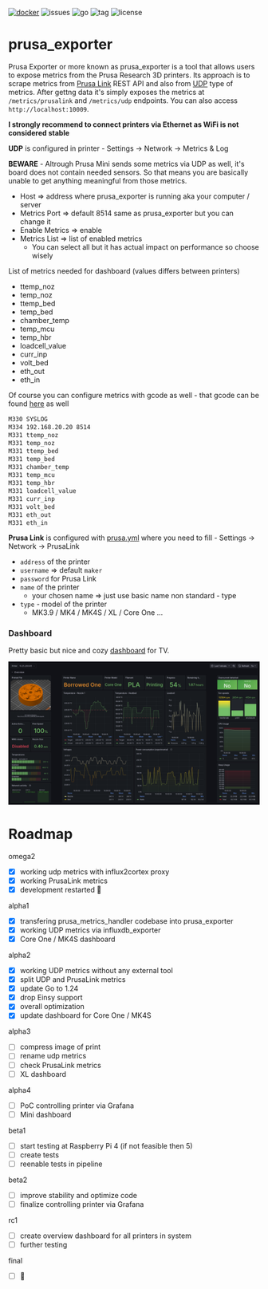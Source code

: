 [![docker](https://img.shields.io/github/actions/workflow/status/pstrobl96/prusa_exporter/docker.yml)](https://github.com/pstrobl96/prusa_exporter/actions/workflows/docker.yml) 
![issues](https://img.shields.io/github/issues/pstrobl96/prusa_exporter) 
![go](https://img.shields.io/github/go-mod/go-version/pstrobl96/prusa_exporter) 
![tag](https://img.shields.io/github/v/tag/pstrobl96/prusa_exporter) 
![license](https://img.shields.io/github/license/pstrobl96/prusa_exporter)

# prusa_exporter

Prusa Exporter or more known as prusa_exporter is a tool that allows users to expose metrics from the Prusa Research 3D printers. Its approach is to scrape metrics from [Prusa Link](https://help.prusa3d.com/article/prusa-connect-and-prusalink-explained_302608) REST API and also from [UDP](https://github.com/prusa3d/Prusa-Firmware-Buddy/blob/master/doc/metrics.md) type of metrics. After gettng data it's simply exposes the metrics at `/metrics/prusalink` and `/metrics/udp` endpoints. You can also access `http://localhost:10009`.

**I strongly recommend to connect printers via Ethernet as WiFi is not considered stable**

**UDP** is configured in printer - Settings -> Network -> Metrics & Log

**BEWARE** - Altrough Prusa Mini sends some metrics via UDP as well, it's board does not contain needed sensors. So that means you are basically unable to get anything meaningful from those metrics. 

- Host => address where prusa_exporter is running aka your computer / server
- Metrics Port => default 8514 same as prusa_exporter but you can change it
- Enable Metrics => enable
- Metrics List => list of enabled metrics
  - You can select all but it has actual impact on performance so choose wisely

List of metrics needed for dashboard (values differs between printers)
- ttemp_noz
- temp_noz
- ttemp_bed
- temp_bed
- chamber_temp
- temp_mcu
- temp_hbr
- loadcell_value
- curr_inp
- volt_bed
- eth_out
- eth_in

Of course you can configure metrics with gcode as well - that gcode can be found [here](docs/examples/syslog/config_full.gcode) as well

```
M330 SYSLOG
M334 192.168.20.20 8514
M331 ttemp_noz
M331 temp_noz
M331 ttemp_bed
M331 temp_bed
M331 chamber_temp
M331 temp_mcu
M331 temp_hbr
M331 loadcell_value
M331 curr_inp
M331 volt_bed
M331 eth_out
M331 eth_in
```

**Prusa Link** is configured with [prusa.yml](docs/config/prusa.yml) where you need to fill - Settings -> Network -> PrusaLink

- `address` of the printer
- `username` => default `maker`
- `password` for Prusa Link
- `name` of the printer
  - your chosen name => just use basic name non standard - type
- `type` - model of the printer
  - MK3.9 / MK4 / MK4S / XL / Core One ...

### Dashboard

Pretty basic but nice and cozy [dashboard](docs/Prusa_Metrics_MK4_C1.json) for TV.

![dashboard](docs/dashboard.png)

# Roadmap

omega2
- [x] working udp metrics with influx2cortex proxy
- [x] working PrusaLink metrics
- [x] development restarted 🎉

alpha1
- [x] transfering prusa_metrics_handler codebase into prusa_exporter
- [x] working UDP metrics via influxdb_exporter
- [x] Core One / MK4S dashboard

alpha2
- [x] working UDP metrics without any external tool
- [x] split UDP and PrusaLink metrics
- [x] update Go to 1.24
- [x] drop Einsy support
- [x] overall optimization
- [x] update dashboard for Core One / MK4S

alpha3
- [ ] compress image of print
- [ ] rename udp metrics
- [ ] check PrusaLink metrics
- [ ] XL dashboard

alpha4
- [ ] PoC controlling printer via Grafana
- [ ] Mini dashboard

beta1
- [ ] start testing at Raspberry Pi 4 (if not feasible then 5)
- [ ] create tests
- [ ] reenable tests in pipeline

beta2
- [ ] improve stability and optimize code
- [ ] finalize controlling printer via Grafana

rc1
- [ ] create overview dashboard for all printers in system
- [ ] further testing

final
- [ ] 🎉